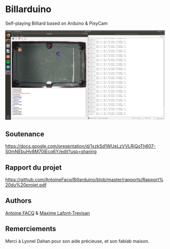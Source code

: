 # Billarduino
Self-playing Billiard based on Arduino &amp; PixyCam


![PHOTO](https://github.com/AntoineFacq/Billarduino/blob/master/rapports/images/pictural_ball_scrap.png)

## Soutenance

https://docs.google.com/presentation/d/1xzkSd1WUeLzVVLRjQoTh607-S0mNEbuHv8M70IEcq6Y/edit?usp=sharing

## Rapport du projet

https://github.com/AntoineFacq/Billarduino/blob/master/rapports/Rapport%20du%20projet.pdf

## Authors
[Antoine FACQ](https://github.com/AntoineFacq/) & [Maxime Lafont-Trevisan](https://github.com/MaximeLafont/)

## Remerciements

Merci à Lyonel Dahan pour son aide précieuse, et son fablab maison.
